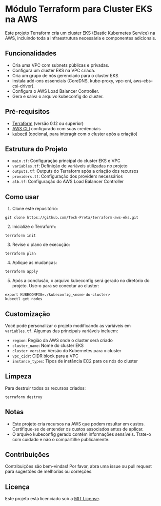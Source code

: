 # Módulo Terraform para Cluster EKS na AWS

Este projeto Terraform cria um cluster EKS (Elastic Kubernetes Service) na AWS, incluindo toda a infraestrutura necessária e componentes adicionais.

## Funcionalidades

- Cria uma VPC com subnets públicas e privadas.
- Configura um cluster EKS na VPC criada.
- Cria um grupo de nós gerenciado para o cluster EKS.
- Instala add-ons essenciais (CoreDNS, kube-proxy, vpc-cni, aws-ebs-csi-driver).
- Configura o AWS Load Balancer Controller.
- Gera e salva o arquivo kubeconfig do cluster.

## Pré-requisitos

- [Terraform](https://www.terraform.io/downloads.html) (versão 0.12 ou superior)
- [AWS CLI](https://aws.amazon.com/cli/) configurado com suas credenciais
- [kubectl](https://kubernetes.io/docs/tasks/tools/install-kubectl/) (opcional, para interagir com o cluster após a criação)

## Estrutura do Projeto

- `main.tf`: Configuração principal do cluster EKS e VPC
- `variables.tf`: Definição de variáveis utilizadas no projeto
- `outputs.tf`: Outputs do Terraform após a criação dos recursos
- `providers.tf`: Configuração dos providers necessários
- `alb.tf`: Configuração do AWS Load Balancer Controller

## Como usar

1. Clone este repositório:

```
git clone https://github.com/Tech-Preta/terraform-aws-eks.git
```

2. Inicialize o Terraform:

```
terraform init
```

3. Revise o plano de execução:
```
terraform plan
```

4. Aplique as mudanças:
```
terraform apply
```

5. Após a conclusão, o arquivo kubeconfig será gerado no diretório do projeto. Use-o para se conectar ao cluster:

```
export KUBECONFIG=./kubeconfig_<nome-do-cluster>
kubectl get nodes
```

## Customização

Você pode personalizar o projeto modificando as variáveis em `variables.tf`. Algumas das principais variáveis incluem:

- `region`: Região da AWS onde o cluster será criado
- `cluster_name`: Nome do cluster EKS
- `cluster_version`: Versão do Kubernetes para o cluster
- `vpc_cidr`: CIDR block para a VPC
- `instance_types`: Tipos de instância EC2 para os nós do cluster

## Limpeza

Para destruir todos os recursos criados:

```
terraform destroy
```

## Notas

- Este projeto cria recursos na AWS que podem resultar em custos. Certifique-se de entender os custos associados antes de aplicar.
- O arquivo kubeconfig gerado contém informações sensíveis. Trate-o com cuidado e não o compartilhe publicamente.

## Contribuições

Contribuições são bem-vindas! Por favor, abra uma issue ou pull request para sugestões de melhorias ou correções.

## Licença

Este projeto está licenciado sob a [MIT License](LICENSE).